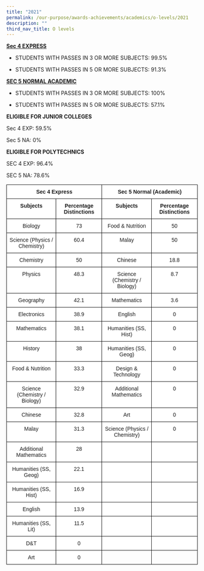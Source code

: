 ```yaml
---
title: "2021"
permalink: /our-purpose/awards-achievements/academics/o-levels/2021
description: ""
third_nav_title: O levels
---
```

<strong><u>Sec 4 EXPRESS</strong></u>

* STUDENTS WITH PASSES IN 3 OR MORE SUBJECTS: 99.5%

* STUDENTS WITH PASSES IN 5 OR MORE SUBJECTS: 91.3%

<strong><u>SEC 5 NORMAL ACADEMIC</strong></u>

* STUDENTS WITH PASSES IN 3 OR MORE SUBJECTS: 100%

* STUDENTS WITH PASSES IN 5 OR MORE SUBJECTS: 57.1%

**ELIGIBLE FOR JUNIOR COLLEGES**

Sec 4 EXP: 59.5%

Sec 5 NA: 0%

**ELIGIBLE FOR POLYTECHNICS**

SEC 4 EXP: 96.4%

SEC 5 NA: 78.6%

<style type="text/css">
.tg  {border-collapse:collapse;border-spacing:0;}
.tg td{border-color:black;border-style:solid;border-width:1px;font-family:Arial, sans-serif;font-size:14px;
  overflow:hidden;padding:10px 5px;word-break:normal;}
.tg th{border-color:black;border-style:solid;border-width:1px;font-family:Arial, sans-serif;font-size:14px;
  font-weight:normal;overflow:hidden;padding:10px 5px;word-break:normal;}
.tg .tg-9hzb{background-color:#FFF;font-weight:bold;text-align:center;vertical-align:top}
.tg .tg-7yig{background-color:#FFF;text-align:center;vertical-align:top}
.tg .tg-0lax{text-align:left;vertical-align:top}
</style>
<table class="tg">
<thead>
  <tr>
    <th class="tg-9hzb" colspan="2">Sec 4 Express</th>
    <th class="tg-9hzb" colspan="2">Sec 5 Normal (Academic)</th>
  </tr>
</thead>
<tbody>
  <tr>
    <td class="tg-9hzb">Subjects</td>
    <td class="tg-9hzb">Percentage Distinctions</td>
    <td class="tg-9hzb">Subjects</td>
    <td class="tg-9hzb">Percentage Distinctions</td>
  </tr>
  <tr>
    <td class="tg-7yig">Biology</td>
    <td class="tg-7yig">73<br></td>
    <td class="tg-7yig">Food &amp; Nutrition</td>
    <td class="tg-7yig">50</td>
  </tr>
  <tr>
    <td class="tg-7yig">Science (Physics / Chemistry)</td>
    <td class="tg-7yig">60.4<br></td>
    <td class="tg-7yig">Malay</td>
    <td class="tg-7yig">50</td>
  </tr>
  <tr>
    <td class="tg-7yig">Chemistry</td>
    <td class="tg-7yig">50<br></td>
    <td class="tg-7yig">Chinese</td>
    <td class="tg-7yig">18.8</td>
  </tr>
  <tr>
    <td class="tg-7yig">Physics</td>
    <td class="tg-7yig">48.3<br></td>
    <td class="tg-7yig">Science (Chemistry / Biology)</td>
    <td class="tg-7yig">8.7</td>
  </tr>
  <tr>
    <td class="tg-7yig">Geography</td>
    <td class="tg-7yig">42.1<br></td>
    <td class="tg-7yig">Mathematics</td>
    <td class="tg-7yig">3.6</td>
  </tr>
  <tr>
    <td class="tg-7yig">Electronics</td>
    <td class="tg-7yig">38.9<br></td>
    <td class="tg-7yig">English</td>
    <td class="tg-7yig">0</td>
  </tr>
  <tr>
    <td class="tg-7yig"> Mathematics</td>
    <td class="tg-7yig"> 38.1<br></td>
    <td class="tg-7yig">Humanities (SS, Hist)</td>
    <td class="tg-7yig">0</td>
  </tr>
  <tr>
    <td class="tg-7yig">History</td>
    <td class="tg-7yig">38<br></td>
    <td class="tg-7yig">Humanities (SS, Geog)</td>
    <td class="tg-7yig">0</td>
  </tr>
  <tr>
    <td class="tg-7yig">Food &amp; Nutrition</td>
    <td class="tg-7yig">33.3<br></td>
    <td class="tg-7yig"> Design &amp; Technology</td>
    <td class="tg-7yig">0</td>
  </tr>
  <tr>
    <td class="tg-7yig">Science (Chemistry / Biology)</td>
    <td class="tg-7yig">32.9<br></td>
    <td class="tg-7yig">Additional Mathematics</td>
    <td class="tg-7yig">0</td>
  </tr>
  <tr>
    <td class="tg-7yig">Chinese</td>
    <td class="tg-7yig">32.8<br></td>
    <td class="tg-7yig">Art</td>
    <td class="tg-7yig">0</td>
  </tr>
  <tr>
    <td class="tg-7yig">Malay</td>
    <td class="tg-7yig">31.3<br></td>
    <td class="tg-7yig">Science (Physics / Chemistry) </td>
    <td class="tg-7yig">0</td>
  </tr>
  <tr>
    <td class="tg-7yig">Additional Mathematics</td>
    <td class="tg-7yig">28<br></td>
    <td class="tg-7yig"> </td>
    <td class="tg-7yig"> </td>
  </tr>
  <tr>
    <td class="tg-7yig">Humanities (SS, Geog)</td>
    <td class="tg-7yig">22.1<br></td>
    <td class="tg-7yig"> </td>
    <td class="tg-7yig"> </td>
  </tr>
  <tr>
    <td class="tg-7yig">Humanities (SS, Hist)</td>
    <td class="tg-7yig">16.9<br></td>
    <td class="tg-7yig"> </td>
    <td class="tg-7yig"> </td>
  </tr>
  <tr>
    <td class="tg-7yig">English</td>
    <td class="tg-7yig">13.9<br></td>
    <td class="tg-7yig"> </td>
    <td class="tg-7yig"> </td>
  </tr>
  <tr>
    <td class="tg-7yig">Humanities (SS, Lit)  </td>
    <td class="tg-7yig">11.5<br></td>
    <td class="tg-7yig"> </td>
    <td class="tg-7yig"> </td>
  </tr>
  <tr>
    <td class="tg-7yig"> D&amp;T</td>
    <td class="tg-7yig">0<br></td>
    <td class="tg-7yig"> </td>
    <td class="tg-7yig"> </td>
  </tr>
  <tr>
    <td class="tg-7yig">Art</td>
    <td class="tg-7yig">0</td>
    <td class="tg-0lax"></td>
    <td class="tg-0lax"></td>
  </tr>
</tbody>
</table>